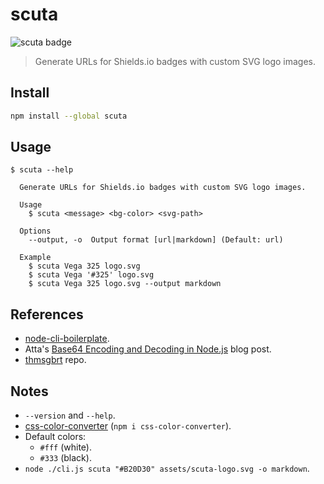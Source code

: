 # scuta

![scuta badge](https://img.shields.io/badge/-scuta-B20D30?style=flat-square&logo=data%3Aimage%2Fsvg%2Bxml%3Bbase64%2CPHN2ZyB3aWR0aD0iNDAwIiBoZWlnaHQ9IjgwMCIgdmlld0JveD0iMCAwIDQwMCA4MDAiIGZpbGw9Im5vbmUiIHhtbG5zPSJodHRwOi8vd3d3LnczLm9yZy8yMDAwL3N2ZyI%2BCjxwYXRoIGZpbGwtcnVsZT0iZXZlbm9kZCIgY2xpcC1ydWxlPSJldmVub2RkIiBkPSJNMzI1IDUwSDc1QzYxLjE5MjkgNTAgNTAgNjEuMTkyOSA1MCA3NVY0OTZDNTAgNTA5LjgwNyA2MS4xOTI5IDUyMSA3NSA1MjFIMzUwVjc1QzM1MCA2MS4xOTI5IDMzOC44MDcgNTAgMzI1IDUwWk03NSAwQzMzLjU3ODYgMCAwIDMzLjU3ODYgMCA3NVY0OTZWNTcxVjcyNC41NzFDMCA3NjUuOTkzIDMzLjU3ODYgNzk5LjU3MSA3NSA3OTkuNTcxSDMyNUMzNjYuNDIxIDc5OS41NzEgNDAwIDc2NS45OTMgNDAwIDcyNC41NzFWNTcxVjc1QzQwMCAzMy41Nzg2IDM2Ni40MjEgMCAzMjUgMEg3NVoiIGZpbGw9IndoaXRlIi8%2BCjwvc3ZnPgo%3D)

> Generate URLs for Shields.io badges with custom SVG logo images.

## Install

```sh
npm install --global scuta
```

## Usage

```text
$ scuta --help

  Generate URLs for Shields.io badges with custom SVG logo images.

  Usage
    $ scuta <message> <bg-color> <svg-path>

  Options
    --output, -o  Output format [url|markdown] (Default: url)

  Example
    $ scuta Vega 325 logo.svg
    $ scuta Vega '#325' logo.svg
    $ scuta Vega 325 logo.svg --output markdown
```

## References

- [node-cli-boilerplate](https://github.com/sindresorhus/node-cli-boilerplate).
- Atta's [Base64 Encoding and Decoding in Node.js](https://attacomsian.com/blog/nodejs-base64-encode-decode) blog post.
- [thmsgbrt](https://github.com/thmsgbrt/thmsgbrt) repo.

## Notes

- `--version` and `--help`.
- [css-color-converter](https://www.npmjs.com/package/css-color-converter) (`npm i css-color-converter`).
- Default colors:
  - `#fff` (white).
  - `#333` (black).
- `node ./cli.js scuta "#B20D30" assets/scuta-logo.svg -o markdown`.
